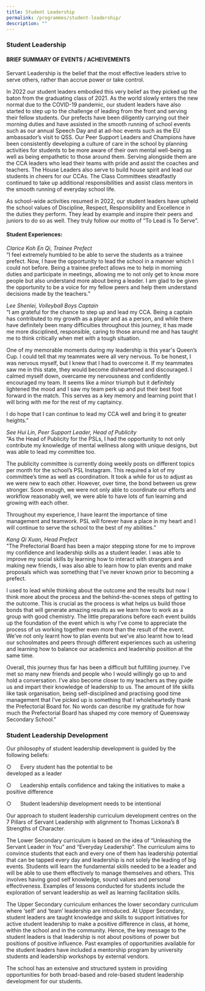 ```yaml
---
title: Student Leadership
permalink: /programmes/student-leadership/
description: ""
---
```

### Student Leadership

#### BRIEF SUMMARY OF EVENTS / ACHEIVEMENTS

Servant Leadership is the belief that the most effective leaders strive to serve others, rather than accrue power or take control. 

In 2022 our student leaders embodied this very belief as they picked up the baton from the graduating class of 2021. As the world slowly enters the new normal due to the COVID-19 pandemic, our student leaders have also started to step up to the challenge of leading from the front and serving their fellow students. Our prefects have been diligently carrying out their morning duties and have assisted in the smooth running of school events such as our annual Speech Day and at ad-hoc events such as the EU ambassador’s visit to QSS. Our Peer Support Leaders and Champions have been consistently developing a culture of care in the school by planning activities for students to be more aware of their own mental well-being as well as being empathetic to those around them. Serving alongside them are the CCA leaders who lead their teams with pride and assist the coaches and teachers. The House Leaders also serve to build house spirit and lead our students in cheers for our CCAs. The Class Committees steadfastly continued to take up additional responsibilities and assist class mentors in the smooth running of everyday school life.

As school-wide activities resumed in 2022, our student leaders have upheld the school values of Discipline, Respect, Responsibility and Excellence in the duties they perform. They lead by example and inspire their peers and juniors to do so as well. They truly follow our motto of “To Lead is To Serve”.


#### Student Experiences:

*Clarice Koh En Qi*,  _Trainee Prefect_<br>
“I feel extremely humbled to be able to serve the students as a trainee prefect. Now, I have the opportunity to lead the school in a manner which I could not before. Being a trainee prefect allows me to help in morning duties and participate in meetings, allowing me to not only get to know more people but also understand more about being a leader. I am glad to be given the opportunity to be a voice for my fellow peers and help them understand decisions made by the teachers.”

  

_Lee Shenlei, Volleyball Boys Captain_<br>
“I am grateful for the chance to step up and lead my CCA. Being a captain has contributed to my growth as a player and as a person, and while there have definitely been many difficulties throughout this journey, it has made me more disciplined, responsible, caring to those around me and has taught me to think critically when met with a tough situation.

One of my memorable moments during my leadership is this year's Queen’s Cup. I could tell that my teammates were all very nervous. To be honest, I was nervous myself, but I knew that I had to overcome it. If my teammates saw me in this state, they would become disheartened and discouraged. I calmed myself down, overcame my nervousness and confidently encouraged my team. It seems like a minor triumph but it definitely lightened the mood and I saw my team perk up and put their best foot forward in the match. This serves as a key memory and learning point that I will bring with me for the rest of my captaincy.

I do hope that I can continue to lead my CCA well and bring it to greater heights.”

  

_See Hui Lin, Peer Support Leader, Head of Publicity_<br>
“As the Head of Publicity for the PSLs, I had the opportunity to not only contribute my knowledge of mental wellness along with unique designs, but was able to lead my committee too.

The publicity committee is currently doing weekly posts on different topics per month for the school’s PSL Instagram. This required a lot of my committee’s time as well as coordination. It took a while for us to adjust as we were new to each other. However, over time, the bond between us grew stronger. Soon enough, we were not only able to coordinate our efforts and workflow reasonably well, we were able to have lots of fun learning and growing with each other.

Throughout my experience, I have learnt the importance of time management and teamwork. PSL will forever have a place in my heart and I will continue to serve the school to the best of my abilities.”

  

_Kang Qi Xuan, Head Prefect_<br>
"The Prefectorial Board has been a major stepping stone for me to improve my confidence and leadership skills as a student leader. I was able to improve my social skills by learning how to interact with strangers and making new friends, I was also able to learn how to plan events and make proposals which was something that I’ve never known prior to becoming a prefect.

I used to lead while thinking about the outcome and the results but now I think more about the process and the behind-the-scenes steps of getting to the outcome. This is crucial as the process is what helps us build those bonds that will generate amazing results as we learn how to work as a group with good chemistry. The little preparations before each event builds up the foundation of the event which is why I’ve come to appreciate the process of us working together even more than the result of the event. We’ve not only learnt how to plan events but we’ve also learnt how to lead our schoolmates and peers through different experiences such as ushering and learning how to balance our academics and leadership position at the same time.

Overall, this journey thus far has been a difficult but fulfilling journey. I’ve met so many new friends and people who I would willingly go up to and hold a conversation. I’ve also become closer to my teachers as they guide us and impart their knowledge of leadership to us. The amount of life skills like task organisation, being self-disciplined and practising good time management that I’ve picked up is something that I wholeheartedly thank the Prefectorial Board for. No words can describe my gratitude for how much the Prefectorial Board has shaped my core memory of Queensway Secondary School."

 ### Student Leadership Development

Our philosophy of student leadership development is guided by the following beliefs:

○      Every student has the potential to be    
        developed as a leader

○      Leadership entails confidence and taking the 
        initiatives to make a positive difference

○      Student leadership development needs to be 
        intentional

Our approach to student leadership curriculum development centres on the 7 Pillars of Servant Leadership with alignment to Thomas Lickona’s 8 Strengths of Character.

The Lower Secondary curriculum is based on the idea of “Unleashing the Servant Leader in You” and “Everyday Leadership”. The curriculum aims to convince students that each and every one of them has leadership potential that can be tapped every day and leadership is not solely the leading of big events. Students will learn the fundamental skills needed to be a leader and will be able to use them effectively to manage themselves and others. This involves having good self knowledge, sound values and personal effectiveness. Examples of lessons conducted for students include the exploration of servant leadership as well as learning facilitation skills.

The Upper Secondary curriculum enhances the lower secondary curriculum where ‘self’ and ‘team’ leadership are introduced. At Upper Secondary, student leaders are taught knowledge and skills to support initiatives for active student leadership to make a positive difference in class, at home, within the school and in the community. Hence, the key message to the student leaders is that leadership is not about positions of power but positions of positive influence. Past examples of opportunities available for the student leaders have included a mentorship program by university students and leadership workshops by external vendors.

The school has an extensive and structured system in providing opportunities for both broad-based and role-based student leadership development for our students.

